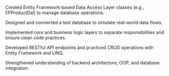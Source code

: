 Created Entity Framework-based Data Access Layer classes (e.g., EFProductDal) to manage database operations.

Designed and connected a test database to simulate real-world data flows.

Implemented core and business logic layers to separate responsibilities and ensure clean code practices.

Developed RESTful API endpoints and practiced CRUD operations with Entity Framework and LINQ.

Strengthened understanding of backend architecture, OOP, and database integration.
